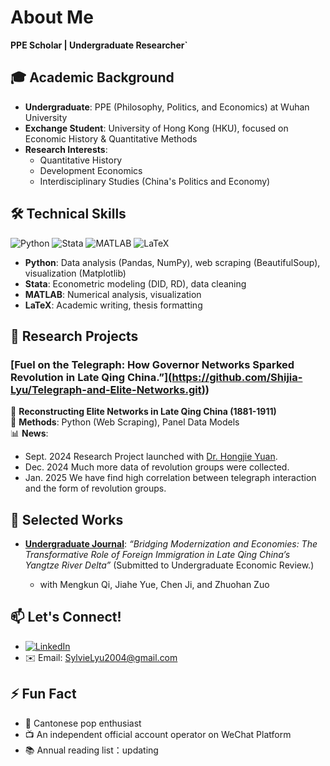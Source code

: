 # About Me
**PPE Scholar | Undergraduate Researcher`**  

## 🎓 Academic Background  
- **Undergraduate**: PPE (Philosophy, Politics, and Economics) at Wuhan University  
- **Exchange Student**: University of Hong Kong (HKU), focused on Economic History & Quantitative Methods  
- **Research Interests**:  
  - Quantitative History 
  - Development Economics
  - Interdisciplinary Studies (China's Politics and Economy)  

## 🛠️ Technical Skills  
![Python](https://img.shields.io/badge/python-3670A0?style=flat&logo=python&logoColor=ffdd54)  ![Stata](https://img.shields.io/badge/stata-%231572B6.svg?style=flat&logo=stata&logoColor=white)  ![MATLAB](https://img.shields.io/badge/MATLAB-%230db7ed.svg?style=flat&logo=mathworks&logoColor=white)  ![LaTeX](https://img.shields.io/badge/latex-%23008080.svg?style=flat&logo=latex&logoColor=white)  

- **Python**: Data analysis (Pandas, NumPy), web scraping (BeautifulSoup), visualization (Matplotlib)  
- **Stata**: Econometric modeling (DID, RD), data cleaning  
- **MATLAB**: Numerical analysis, visualization  
- **LaTeX**: Academic writing, thesis formatting 

## 🚀 Research Projects  

### [Fuel on the Telegraph: How Governor Networks Sparked Revolution in Late Qing China.”][(https://github.com/Shijia-Lyu/Telegraph-and-Elite-Networks.git)](https://github.com/Shijia-Lyu/Telegraph-Network-Research))  
📝 **Reconstructing Elite Networks in Late Qing China (1881-1911)**  
🔧 **Methods**: Python (Web Scraping), Panel Data Models  
📊 **News**: 
  - Sept. 2024 Research Project launched with [Dr. Hongjie Yuan](https://ems.whu.edu.cn/info/1978/19128.htm).
  - Dec. 2024 Much more data of revolution groups were collected.
  - Jan. 2025 We have find high correlation between telegraph interaction and the form of revolution groups.  


## 📝 Selected Works    
- **[Undergraduate Journal](https://github.com/Shijia-Lyu/Immigration-Effect-Paper/tree/main)**: *“Bridging Modernization and Economies: The Transformative Role of Foreign Immigration in Late Qing China’s Yangtze River Delta”* (Submitted to Undergraduate Economic Review.)
  
  - with Mengkun Qi, Jiahe Yue, Chen Ji, and Zhuohan Zuo

## 📫 Let's Connect!  
- [![LinkedIn](https://img.shields.io/badge/LinkedIn-0077B5?style=flat&logo=linkedin&logoColor=white)](https://www.linkedin.com/in/sylvie-lyu-ab322a326/)
- ✉️ Email: SylvieLyu2004@gmail.com  

## ⚡ Fun Fact
- 🎵 Cantonese pop enthusiast
- 📺 An independent official account operator on WeChat Platform
- 📚 Annual reading list：updating
